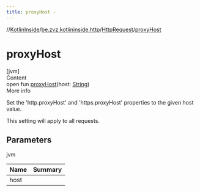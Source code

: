 ```yaml
---
title: proxyHost -
---
```

//[KotlinInside](../../index.md)/[be.zvz.kotlininside.http](../index.md)/[HttpRequest](index.md)/[proxyHost](proxy-host.md)



# proxyHost  
[jvm]  
Content  
open fun [proxyHost](proxy-host.md)(host: [String](https://docs.oracle.com/javase/7/docs/api/java/lang/String.html))  
More info  


Set the 'http.proxyHost' and 'https.proxyHost' properties to the given host value. 



 This setting will apply to all requests.



## Parameters  
  
jvm  
  
|  Name|  Summary| 
|---|---|
| <a name="be.zvz.kotlininside.http/HttpRequest/proxyHost/#java.lang.String/PointingToDeclaration/"></a>host| <a name="be.zvz.kotlininside.http/HttpRequest/proxyHost/#java.lang.String/PointingToDeclaration/"></a>
  
  




